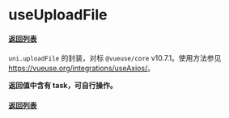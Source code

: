 # useUploadFile

#### [返回列表](../readme.md)

`uni.uploadFile` 的封装，对标 `@vueuse/core` v10.7.1。使用方法参见 <https://vueuse.org/integrations/useAxios/>。

**返回值中含有 task，可自行操作。**

#### [返回列表](../readme.md)
